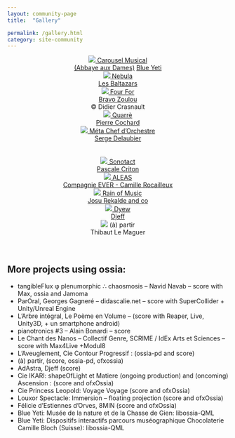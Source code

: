 ```yaml
---
layout: community-page
title:  "Gallery"

permalink: /gallery.html
category: site-community
---
```


<section class="wrapper style4 container gallery-page">

<div class="gallery-grid">

<div id="carousel" align="middle" class="gallery-page-image" >
    <a href="https://www.abbayeauxdames.org/en/musicaventure/carrousel-musical/" class="gallery-text">
        <img src="assets/gallery/carrousel.jpg" class="post-image" />
        Carousel Musical <br/> (Abbaye aux Dames)</a>
    <a href="http://www.blueyeti.fr/le-carrousel-musical-abbaye-aux-dames/" class="gallery-text">Blue Yeti</a>
</div>

<div id="nebula" align="middle" class="gallery-page-image">
    <a href="http://www.baltazars.org/project/nebula/" class="gallery-text">
        <img src="assets/gallery/Nebula_ChampignonsNeigeJaune.jpg" class="post-image" />
        Nebula  <br/> Les Baltazars</a>
</div>

<div id="fourfor" align="middle" class="gallery-page-image">
<a href="https://bravozoulou.fr/projets/four-for/" class="gallery-text">
    <img src="assets/gallery/DID_4858.JPG" class="post-image" />
    Four For  <br/> Bravo Zoulou</a> 
     <br/>&copy; Didier Crasnault
</div>

<div id="quarre" align="middle" class="gallery-page-image">
    <a href="https://wpn214.com/en/" class="gallery-text">
        <img src="assets/gallery/quarre.jpg" class="post-image" />
        Quarrè  <br/> Pierre Cochard
    </a>
</div>

<div id="meta-chef-d-orchestre" align="middle" class="gallery-page-image">
    <a href="https://scrime.u-bordeaux.fr/Arts-Sciences/Residences/Residences/Meta-Chef-d-Orchestre" class="gallery-text">
        <img src="assets/gallery/dome_scrime.jpg" class="post-image" />
        Méta Chef d’Orchestre  <br/> Serge Delaubier
    </a>
</div>

<br/>
<br/>
<div id="sonotact" align="middle" class="gallery-page-image">
    <a href="https://scrime.u-bordeaux.fr/Arts-Sciences/Residences/Residences/Sonotact" class="gallery-text">
        <img src="assets/gallery/sonotact.jpg" class="post-image" />
        Sonotact  <br/> Pascale Criton
    </a> 
</div>

<div align="middle" class="gallery-page-image">
    <a href="https://www.compagnie-ever.com/aleas" class="gallery-text">
        <img src="assets/gallery/MECA 2.jpg" class="post-image" />
        ALEAS <br/> Compagnie EVER - Camille Rocailleux
    </a> 
</div>

<div align="middle" class="gallery-page-image">
    <a href="https://scrime.u-bordeaux.fr/Arts-Sciences/Residences/Residences/Rain-of-Music" class="gallery-text">
        <img src="assets/gallery/metabot_score.jpg" class="post-image" />
        Rain of Music  <br/> Josu Rekalde and co
    </a> 
</div>

<div align="middle" class="gallery-page-image">
    <a href="http://djeff.com/portfolio/dyew/" class="gallery-text" >
        <img src="assets/gallery/Big_Dyew-1920x917.jpg" class="post-image" />
        Dyew  <br/> Djeff
    </a>
</div>

<div align="middle" class="gallery-page-image">
    <img src="assets/gallery/14-Virages2.jpg" class="post-image" />
    <span class="gallery-text">(à) partir  <br/> Thibaut Le Maguer</span>
</div>
</div>
<br/>
<br/>
<div class="gallery-list">
<h2>More projects using ossia: </h2>

<ul>
<li> tangibleFlux φ plenumorphic ∴ chaosmosis – Navid Navab – score with Max, ossia and Jamoma </li>
<li> ParOral, Georges Gagneré – didascalie.net – score with SuperCollider + Unity/Unreal Engine </li>
<li> L’Arbre intégral, Le Poème en Volume –  (score with Reaper, Live, Unity3D, + un smartphone android) </li>
<li> pianotronics #3 – Alain Bonardi – score </li>
<li> Le Chant des Nanos – Collectif Genre, SCRIME / IdEx Arts et Sciences – score with Max4Live +Modul8 </li>
<li> L’Aveuglement, Cie Contour Progressif  : (ossia-pd and score) </li>
<li> (à) partir,  (score, ossia-pd, ofxossia) </li>
<li> AdAstra,  Djeff (score)  </li>
<li> Cie IKARI: shapeOfLight et Matiere (ongoing production) and (oncoming) Ascension : (score and ofxOssia)  </li>
<li> Cie Princess Leopold: Voyage Voyage (score and ofxOssia) </li>
<li> Louxor Spectacle: Immersion – floating projection (score and ofxOssia)  </li>
<li> Félicie d’Estiennes d’Orves, 8MIN (score and ofxOssia)  </li>
<li> Blue Yeti: Musée de la nature et de la Chasse de Gien: libossia-QML </li>
<li> Blue Yeti: Dispositifs interactifs parcours muséographique Chocolaterie Camille Bloch (Suisse): libossia-QML </li>
</ul>
</div>
</section>
